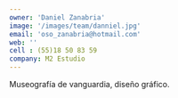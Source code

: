 ```yaml
---
owner: 'Daniel Zanabria'
image: '/images/team/danniel.jpg'
email: 'oso_zanabria@hotmail.com'
web: ''
cell : (55)18 50 83 59
company: M2 Estudio
---
```


Museografía de vanguardia, diseño gráfico.